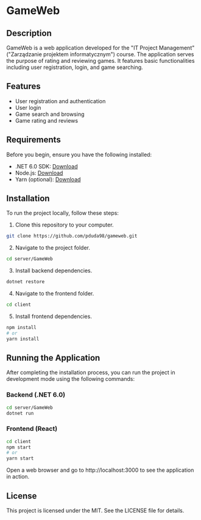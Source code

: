 # GameWeb

## Description

GameWeb is a web application developed for the "IT Project Management" ("Zarządzanie projektem informatycznym") course. The application serves the purpose of rating and reviewing games. It features basic functionalities including user registration, login, and game searching.

## Features

- User registration and authentication
- User login
- Game search and browsing
- Game rating and reviews

## Requirements

Before you begin, ensure you have the following installed:

- .NET 6.0 SDK: [Download](https://dotnet.microsoft.com/download/dotnet/6.0)
- Node.js: [Download](https://nodejs.org/)
- Yarn (optional): [Download](https://yarnpkg.com/)

## Installation

To run the project locally, follow these steps:

1. Clone this repository to your computer.

```bash
git clone https://github.com/pduda98/gameweb.git
```
2. Navigate to the project folder.
```bash
cd server/GameWeb
```
3. Install backend dependencies.
```bash
dotnet restore
```
4. Navigate to the frontend folder.
```bash
cd client
```
5. Install frontend dependencies.
```bash
npm install
# or
yarn install
```
## Running the Application
After completing the installation process, you can run the project in development mode using the following commands:

### Backend (.NET 6.0)
```bash
cd server/GameWeb
dotnet run
```
### Frontend (React)
```bash
cd client
npm start
# or
yarn start
```
Open a web browser and go to http://localhost:3000 to see the application in action.

## License
This project is licensed under the MIT. See the LICENSE file for details.